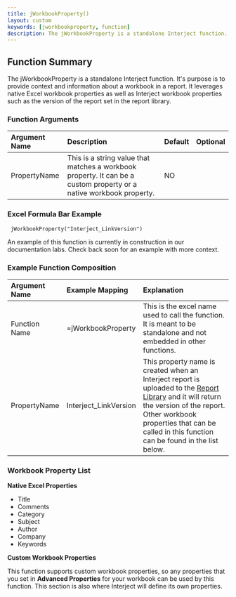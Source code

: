 ```yaml
---
title: jWorkbookProperty()
layout: custom
keywords: [jworkbookproperty, function]
description: The jWorkbookProperty is a standalone Interject function. It's purpose is to provide context and information about a workbook in a report. 
---
```


## Function Summary
The jWorkbookProperty is a standalone Interject function. It's purpose is to provide context and information about a workbook in a report. It leverages native Excel workbook properties as well as Interject workbook properties such as the version of the report set in the report library. 

### Function Arguments

| Argument Name | Description                                                                                                         | Default | Optional |
| :------------ | :------------------------------------------------------------------------------------------------------------------ | :------ | :------- |
| PropertyName  | This is a string value that matches a workbook property. It can be a custom property or a native workbook property. | NO      |

### Excel Formula Bar Example

```Excel
 jWorkbookProperty("Interject_LinkVersion")
```
An example of this function is currently in construction in our documentation labs. Check back soon for an example with more context.

### Example Function Composition

| Argument Name | Example Mapping       | Explanation                                                                                                                                                                                                                                                                |
| :------------ | :-------------------- | :------------------------------------------------------------------------------------------------------------------------------------------------------------------------------------------------------------------------------------------------------------------------- |
| Function Name | =jWorkbookProperty  | This is the excel name used to call the function. It is meant to be standalone and not embedded in other functions.                                                                                                                                                        |
| PropertyName  | Interject_LinkVersion | This property name is created when an Interject report is uploaded to the [Report Library](/wAbout/Report-Library-Basics.html) and it will return the version of the report. Other workbook properties that can be called in this function can be found in the list below. |

### Workbook Property List

**Native Excel Properties**

* Title
* Comments
* Category
* Subject
* Author
* Company
* Keywords
 
**Custom Workbook Properties**

This function supports custom workbook properties, so any properties that you set in **Advanced Properties** for your workbook can be used by this function. This section is also where Interject will define its own properties.